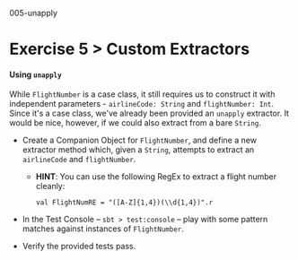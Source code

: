 005-unapply


# Exercise 5 > Custom Extractors
#### Using `unapply`


While `FlightNumber` is a case class, it still requires us to construct it with independent parameters - `airlineCode: String` and `flightNumber: Int`. Since it's a case class, we've already been provided an `unapply` extractor. It would be nice, however, if we could also extract from a bare `String`.

- Create a Companion Object for `FlightNumber`, and define a new extractor method which, given a `String`, attempts to extract an `airlineCode` and `flightNumber`.

  - **HINT**: You can use the following RegEx to extract a flight number cleanly:

    ```
    val FlightNumRE = "([A-Z]{1,4})(\\d{1,4})".r
    ```

- In the Test Console – `sbt > test:console` – play with some pattern matches against instances of `FlightNumber`.
- Verify the provided tests pass.


